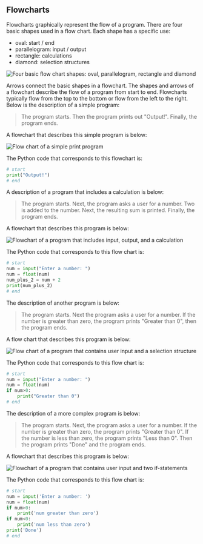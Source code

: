 
## Flowcharts
Flowcharts graphically represent the flow of a program. There are four basic shapes used in a flow chart. Each shape has a specific use:

 * oval: start / end
 * parallelogram: input / output
 * rectangle: calculations
 * diamond: selection structures
 
![Four basic flow chart shapes: oval, parallelogram, rectangle and diamond](images/four_flow_chart_shapes.png)
 
 Arrows connect the basic shapes in a flowchart. The shapes and arrows of a flowchart describe the flow of a program from start to end. Flowcharts typically flow from the top to the bottom or flow from the left to the right.
Below is the description of a simple program:

 > The program starts. Then the program prints out "Output!". Finally, the program ends.

A flowchart that describes this simple program is below:

![Flow chart of a simple print program](images/flow_chart_simple_print_program.png)

The Python code that corresponds to this flowchart is:

```python
# start
print("Output!")
# end
```
A description of a program that includes a calculation is below:

 > The program starts. Next, the program asks a user for a number. Two is added to the number. Next, the resulting sum is printed. Finally, the program ends.

A flowchart that describes this program is below:

![Flowchart of a program that includes input, output, and a calculation](images/flow_chart_calculation_program.png)

The Python code that corresponds to this flow chart is:

```python
# start
num = input("Enter a number: ")
num = float(num)
num_plus_2 = num + 2
print(num_plus_2)
# end
```
The description of another program is below:

 > The program starts. Next the program asks a user for a number. If the number is greater than zero, the program prints "Greater than 0", then the program ends.

A flow chart that describes this program is below:

![Flow chart of a program that contains user input and a selection structure](images/flow_chart_simple_user_input_program.png)

The Python code that corresponds to this flow chart is:

```python
# start
num = input("Enter a number: ")
num = float(num)
if num>0:
    print("Greater than 0")
# end
```
The description of a more complex program is below:

 > The program starts. Next, the program asks a user for a number. If the number is greater than zero, the program prints "Greater than 0". If the number is less than zero, the program prints "Less than 0". Then the program prints "Done" and the program ends.

A flowchart that describes this program is below:

![Flowchart of a program that contains user input and two if-statements](images/flow_chart_more_complex_user_input_program.png)

The Python code that corresponds to this flow chart is:

```python
# start
num = input('Enter a number: ')
num = float(num)
if num>0:
    print('num greater than zero')
if num<0:
    print('num less than zero')
print('Done')
# end
```
 

